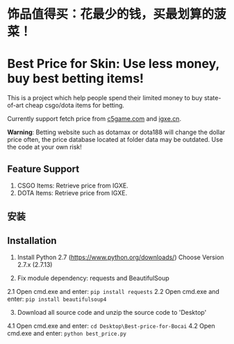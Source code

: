 # 饰品值得买：花最少的钱，买最划算的菠菜！
# Best Price for Skin: Use less money, buy best betting items!

This is a project which help people spend their limited money to buy state-of-art cheap csgo/dota items for betting.

Currently support fetch price from [c5game.com](http://www.c5game.com) and [igxe.cn](www.igxe.cn).

**Warning**: Betting website such as dotamax or dota188 will change the dollar price often, the price database located at folder data may be outdated. Use the code at your own risk!

## Feature Support
1. CSGO Items: Retrieve price from IGXE.
2. DOTA Items: Retrieve price from IGXE.

## 安装
## Installation
1. Install Python 2.7 (https://www.python.org/downloads/) Choose Version 2.7.x (2.7.13)

2. Fix module dependency: requests and BeautifulSoup

2.1 Open cmd.exe and enter: ```pip install requests```
2.2 Open cmd.exe and enter: ```pip install beautifulsoup4```

3. Download all source code and unzip the source code to 'Desktop'

4.1 Open cmd.exe and enter: ```cd Desktop\Best-price-for-Bocai```
4.2 Open cmd.exe and enter: ```python best_price.py```
